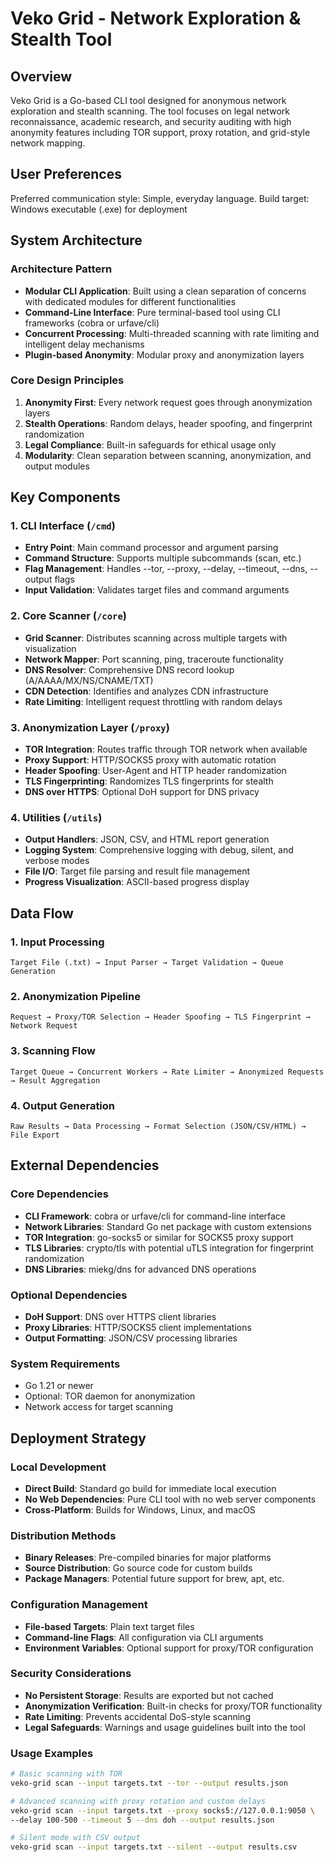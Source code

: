 # Veko Grid - Network Exploration & Stealth Tool

## Overview

Veko Grid is a Go-based CLI tool designed for anonymous network exploration and stealth scanning. The tool focuses on legal network reconnaissance, academic research, and security auditing with high anonymity features including TOR support, proxy rotation, and grid-style network mapping.

## User Preferences

Preferred communication style: Simple, everyday language.
Build target: Windows executable (.exe) for deployment

## System Architecture

### Architecture Pattern
- **Modular CLI Application**: Built using a clean separation of concerns with dedicated modules for different functionalities
- **Command-Line Interface**: Pure terminal-based tool using CLI frameworks (cobra or urfave/cli)
- **Concurrent Processing**: Multi-threaded scanning with rate limiting and intelligent delay mechanisms
- **Plugin-based Anonymity**: Modular proxy and anonymization layers

### Core Design Principles
1. **Anonymity First**: Every network request goes through anonymization layers
2. **Stealth Operations**: Random delays, header spoofing, and fingerprint randomization
3. **Legal Compliance**: Built-in safeguards for ethical usage only
4. **Modularity**: Clean separation between scanning, anonymization, and output modules

## Key Components

### 1. CLI Interface (`/cmd`)
- **Entry Point**: Main command processor and argument parsing
- **Command Structure**: Supports multiple subcommands (scan, etc.)
- **Flag Management**: Handles --tor, --proxy, --delay, --timeout, --dns, --output flags
- **Input Validation**: Validates target files and command arguments

### 2. Core Scanner (`/core`)
- **Grid Scanner**: Distributes scanning across multiple targets with visualization
- **Network Mapper**: Port scanning, ping, traceroute functionality
- **DNS Resolver**: Comprehensive DNS record lookup (A/AAAA/MX/NS/CNAME/TXT)
- **CDN Detection**: Identifies and analyzes CDN infrastructure
- **Rate Limiting**: Intelligent request throttling with random delays

### 3. Anonymization Layer (`/proxy`)
- **TOR Integration**: Routes traffic through TOR network when available
- **Proxy Support**: HTTP/SOCKS5 proxy with automatic rotation
- **Header Spoofing**: User-Agent and HTTP header randomization
- **TLS Fingerprinting**: Randomizes TLS fingerprints for stealth
- **DNS over HTTPS**: Optional DoH support for DNS privacy

### 4. Utilities (`/utils`)
- **Output Handlers**: JSON, CSV, and HTML report generation
- **Logging System**: Comprehensive logging with debug, silent, and verbose modes
- **File I/O**: Target file parsing and result file management
- **Progress Visualization**: ASCII-based progress display

## Data Flow

### 1. Input Processing
```
Target File (.txt) → Input Parser → Target Validation → Queue Generation
```

### 2. Anonymization Pipeline
```
Request → Proxy/TOR Selection → Header Spoofing → TLS Fingerprint → Network Request
```

### 3. Scanning Flow
```
Target Queue → Concurrent Workers → Rate Limiter → Anonymized Requests → Result Aggregation
```

### 4. Output Generation
```
Raw Results → Data Processing → Format Selection (JSON/CSV/HTML) → File Export
```

## External Dependencies

### Core Dependencies
- **CLI Framework**: cobra or urfave/cli for command-line interface
- **Network Libraries**: Standard Go net package with custom extensions
- **TOR Integration**: go-socks5 or similar for SOCKS5 proxy support
- **TLS Libraries**: crypto/tls with potential uTLS integration for fingerprint randomization
- **DNS Libraries**: miekg/dns for advanced DNS operations

### Optional Dependencies
- **DoH Support**: DNS over HTTPS client libraries
- **Proxy Libraries**: HTTP/SOCKS5 client implementations
- **Output Formatting**: JSON/CSV processing libraries

### System Requirements
- Go 1.21 or newer
- Optional: TOR daemon for anonymization
- Network access for target scanning

## Deployment Strategy

### Local Development
- **Direct Build**: Standard go build for immediate local execution
- **No Web Dependencies**: Pure CLI tool with no web server components
- **Cross-Platform**: Builds for Windows, Linux, and macOS

### Distribution Methods
- **Binary Releases**: Pre-compiled binaries for major platforms
- **Source Distribution**: Go source code for custom builds
- **Package Managers**: Potential future support for brew, apt, etc.

### Configuration Management
- **File-based Targets**: Plain text target files
- **Command-line Flags**: All configuration via CLI arguments
- **Environment Variables**: Optional support for proxy/TOR configuration

### Security Considerations
- **No Persistent Storage**: Results are exported but not cached
- **Anonymization Verification**: Built-in checks for proxy/TOR functionality
- **Rate Limiting**: Prevents accidental DoS-style scanning
- **Legal Safeguards**: Warnings and usage guidelines built into the tool

### Usage Examples
```bash
# Basic scanning with TOR
veko-grid scan --input targets.txt --tor --output results.json

# Advanced scanning with proxy rotation and custom delays
veko-grid scan --input targets.txt --proxy socks5://127.0.0.1:9050 \
--delay 100-500 --timeout 5 --dns doh --output results.json

# Silent mode with CSV output
veko-grid scan --input targets.txt --silent --output results.csv
```